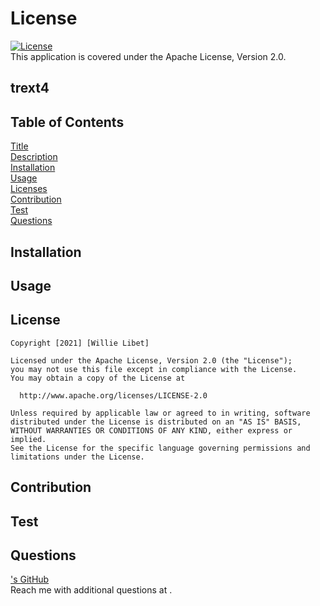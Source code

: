 # License 
  [![License](https://img.shields.io/badge/License-Apache%202.0-blue.svg)](https://opensource.org/licenses/Apache-2.0)<br /> This application is covered under the Apache License, Version 2.0.

##  trext4

## Table of Contents
  [Title](#title)  
  [Description](#description)  
  [Installation](#installation)  
  [Usage](#usage)  
  [Licenses](#licenses)  
  [Contribution](#contribution)  
  [Test](#test)  
  [Questions](#questions)

  ## Installation
  
  ## Usage
  

  ## License
    Copyright [2021] [Willie Libet]

    Licensed under the Apache License, Version 2.0 (the "License");
    you may not use this file except in compliance with the License.
    You may obtain a copy of the License at
 
      http://www.apache.org/licenses/LICENSE-2.0
 
    Unless required by applicable law or agreed to in writing, software
    distributed under the License is distributed on an "AS IS" BASIS,
    WITHOUT WARRANTIES OR CONDITIONS OF ANY KIND, either express or implied.
    See the License for the specific language governing permissions and
    limitations under the License.

  ## Contribution
   

  ## Test
  

  ## Questions 
  ['s GitHub](https://github.com/)   
  Reach me with additional questions at .
